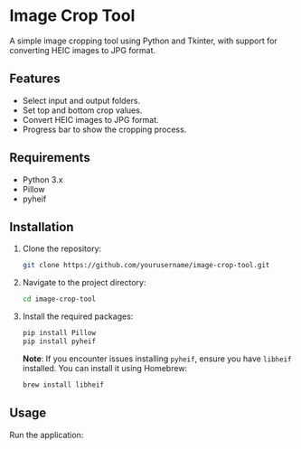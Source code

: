 # Image Crop Tool

A simple image cropping tool using Python and Tkinter, with support for converting HEIC images to JPG format.

## Features

- Select input and output folders.
- Set top and bottom crop values.
- Convert HEIC images to JPG format.
- Progress bar to show the cropping process.

## Requirements

- Python 3.x
- Pillow
- pyheif

## Installation

1. Clone the repository:
   ```bash
   git clone https://github.com/yourusername/image-crop-tool.git
   ```

2. Navigate to the project directory:
   ```bash
   cd image-crop-tool
   ```

3. Install the required packages:
   ```bash
   pip install Pillow
   pip install pyheif
   ```

   **Note**: If you encounter issues installing `pyheif`, ensure you have `libheif` installed. You can install it using Homebrew:
   ```bash
   brew install libheif
   ```

## Usage

Run the application:

